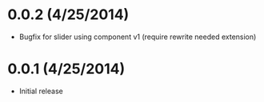 
# 0.0.2 (4/25/2014)
 * Bugfix for slider using component v1 (require rewrite needed extension)

# 0.0.1 (4/25/2014)
 * Initial release
